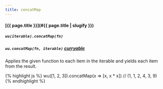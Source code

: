 ```yaml
---
title: concatMap
---
```

#### [{{ page.title }}](#{{ page.title | slugify }})
##### `wu(iterable).concatMap(fn)`
##### `wu.concatMap(fn, iterable)` *[curryable](#curryable)*

Applies the given function to each item in the iterable and yields each item
from the result.

{% highlight js %}
wu([1, 2, 3]).concatMap(x => [x, x * x])
// (1, 1, 2, 4, 3, 9)
{% endhighlight %}
